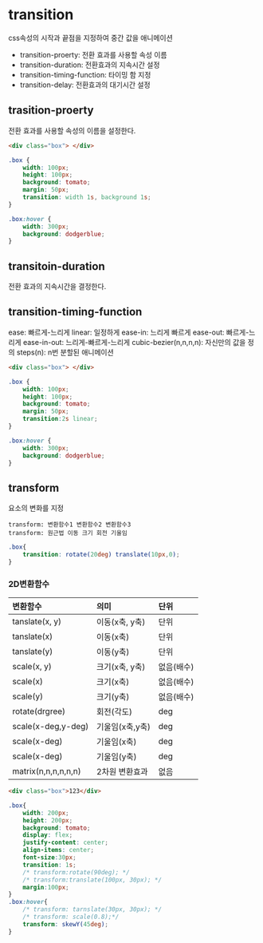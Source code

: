 # transition
css속성의 시작과 끝점을 지정하여 중간 값을 애니메이션  

- transition-proerty: 전환 효과를 사용할 속성 이름
- transition-duration: 전환효과의 지속시간 설정
- transition-timing-function: 타이밍 함 지정
- transition-delay: 전환효과의 대기시간 설정


## trasition-proerty
전환 효과를 사용할 속성의 이름을 설정한다.  

```html
<div class="box"> </div>
```

```css
.box {
    width: 100px;
    height: 100px;
    background: tomato;
    margin: 50px;
    transition: width 1s, background 1s;
}

.box:hover {
    width: 300px;
    background: dodgerblue;
}
```

## transitoin-duration
전환 효과의 지속시간을 결정한다.

## transition-timing-function
ease: 빠르게-느리게
linear: 일정하게
ease-in: 느리게 빠르게
ease-out: 빠르게-느리게 
ease-in-out: 느리게-빠르게-느리게
cubic-bezier(n,n,n,n): 자신만의 값을 정의
steps(n): n번 분할된 애니메이션

```html
<div class="box"> </div>
```

```css
.box {
    width: 100px;
    height: 100px;
    background: tomato;
    margin: 50px;
    transition:2s linear;
}

.box:hover {
    width: 300px;
    background: dodgerblue;
}
```


## transform
요소의 변화를 지정
```
transform: 변환함수1 변환함수2 변환함수3
transform: 원근법 이동 크기 회전 기울임
```
```css
.box{
    transition: rotate(20deg) translate(10px,0);
}
```


### 2D변환함수

| 변환함수 | 의미 | 단위 |
|:--------|:--------|:--------|
| tanslate(x, y)    | 이동(x축, y축)    | 단위  |
| tanslate(x)       | 이동(x축)         | 단위  |
| tanslate(y)       | 이동(y축)         | 단위  |
| scale(x, y)       | 크기(x축, y축)    | 없음(배수)  |
| scale(x)          | 크기(x축)         | 없음(배수)  |
| scale(y)          | 크기(y축)         | 없음(배수)  |
| rotate(drgree)    | 회전(각도)        | deg  |
| scale(x-deg,y-deg)| 기울임(x축,y축)   | deg  |
| scale(x-deg)      | 기울임(x축)       | deg  |
| scale(x-deg)      | 기울임(y축)       | deg  |
| matrix(n,n,n,n,n,n) | 2차원 변환효과    | 없음  |



```html
<div class="box">123</div>
```
```css
.box{
    width: 200px;
    height: 200px;
    background: tomato;
    display: flex;
    justify-content: center;
    align-items: center;
    font-size:30px;
    transition: 1s;
    /* transform:rotate(90deg); */
    /* transform:translate(100px, 30px); */
    margin:100px;
}
.box:hover{
    /* transform: tarnslate(30px, 30px); */
    /* transform: scale(0.8);*/
    transform: skewY(45deg);
}
```